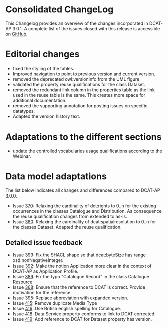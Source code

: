 # **Consolidated ChangeLog**

This Changelog provides an overview of the changes incorporated in DCAT-AP 3.0.1. A complete list of the issues closed with this release is accessible on [GitHub]().

# **Editorial changes**

- fixed the styling of the tables.
- Improved navigation to point to previous version and current version.
- removed the deprecated owl:versionInfo from the UML figure
- validated the property reuse qualifications for the class Dataset.
- removed the redundant link column in the properties table as the link used in the reuse table is the same.
  This creates more space for additional documentation.
- removed the supporting annotation for posting issues on specific datatypes.
- Adapted the version history text.


# **Adaptations to the different sections**

- update the controlled vocabularies usage qualifications according to the Webinar.

# **Data model adaptations**

The list below indicates all changes and differences compared to DCAT-AP 3.0.0. 
- Issue [370](https://github.com/SEMICeu/dcat-ap/issues/370): Relaxing the cardinality of dct:rights to 0..n for the existing occurrences in the classes Catalogue and Distribution. 
    As consequence the reuse qualification changes from extended to as-is.
- Issue [380](https://github.com/SEMICeu/dcat-ap/issues/380): Relaxing the cardinality of dcat:spatialresolution to 0..n for the classes Dataset. 
    Adapted the reuse qualification.

## **Detailed issue feedback**

- Issue [399](https://github.com/SEMICeu/dcat-ap/issues/399): Fix the SHACL shape so that dcat:byteSize has range xsd:nonNegativeInteger.
- Issue [392](https://github.com/SEMICeu/dcat-ap/issues/392): Make the notion Application more clear in the context of DCAT-AP as Application Profile.
- Issue [389](https://github.com/SEMICeu/dcat-ap/issues/389): Fix the typo "Catalogue Record" in the class Catalogue Resource
- Issue [368](https://github.com/SEMICeu/dcat-ap/issues/368): Ensure that the reference to DCAT is correct. Provide motivation for the reference.
- Issue [395](https://github.com/SEMICeu/dcat-ap/issues/395): Replace abbreviation with expanded version.
- Issue [415](https://github.com/SEMICeu/dcat-ap/issues/415): Remove duplicate Media Type
- Issue [416](https://github.com/SEMICeu/dcat-ap/issues/416): Use British english spelling for Catalogue.
- Issue [418](https://github.com/SEMICeu/dcat-ap/issues/418): Data Service property conforms to link to DCAT corrected.
- Issue [419](https://github.com/SEMICeu/dcat-ap/issues/419): Add reference to DCAT for Dataset property has version.


 
